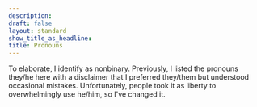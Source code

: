 ```yaml
---
description: 
draft: false
layout: standard
show_title_as_headline: 
title: Pronouns
---
```


To elaborate, I identify as nonbinary. Previously, I listed the pronouns they/he here with a disclaimer that I preferred they/them but understood occasional mistakes. Unfortunately, people took it as liberty to overwhelmingly use he/him, so I've changed it. 
